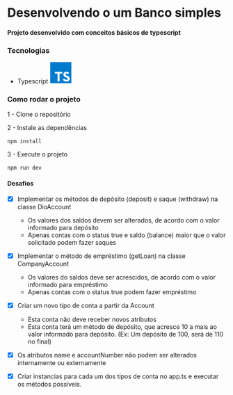 # Desenvolvendo o um Banco simples

#### Projeto desenvolvido com conceitos básicos de typescript

### Tecnologias
- Typescript <img src="https://raw.githubusercontent.com/devicons/devicon/6910f0503efdd315c8f9b858234310c06e04d9c0/icons/typescript/typescript-original.svg" width="50" />

### Como rodar o projeto

1 - Clone o repositório

2 - Instale as dependências
    
    npm install

3 - Execute o projeto

    npm run dev

#### Desafios
- [x] Implementar os métodos de depósito (deposit) e saque (withdraw) na classe DioAccount
    - Os valores dos saldos devem ser alterados, de acordo com o valor informado para depósito
    - Apenas contas com o status true e saldo (balance) maior que o valor solicitado podem fazer saques

- [x] Implementar o método de empréstimo (getLoan) na classe CompanyAccount
    - Os valores do saldos deve ser acrescidos, de acordo com o valor informado para empréstimo
    - Apenas contas com o status true podem fazer empréstimo

- [x] Criar um novo tipo de conta a partir da Account
    - Esta conta não deve receber novos atributos
    - Esta conta terá um método de depósito, que acresce 10 a mais ao valor informado para depósito. (Ex: Um depósito de 100, será de 110 no final)

- [x] Os atributos name e accountNumber não podem ser alterados internamente ou externamente

- [x] Criar instancias para cada um dos tipos de conta no app.ts e executar os métodos possíveis.